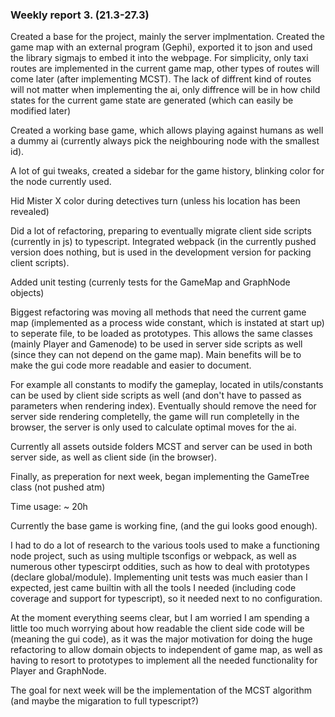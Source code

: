 ### Weekly report 3. (21.3-27.3)

Created a base for the project, mainly the server implmentation. Created the game map with an external program (Gephi), exported it to json and used the library sigmajs to embed it into the webpage. For simplicity, only taxi routes are implemented in the current game map, other types of routes will come later (after implementing MCST). The lack of diffrent kind of routes will not matter when implementing the ai, only diffrence will be in how child states for the current game state are generated (which can easily be modified later)

Created a working base game, which allows playing against humans as well a dummy ai (currently always pick the neighbouring node with the smallest id). 

A lot of gui tweaks, created a sidebar for the game history, blinking color for the node currently used. 

Hid Mister X color during detectives turn (unless his location has been revealed)

Did a lot of refactoring, preparing to eventually migrate client side scripts (currently in js) to typescript. Integrated webpack (in the currently pushed version does nothing, but is used in the development version for packing client scripts).

Added unit testing (currenly tests for the GameMap and GraphNode objects)

Biggest refactoring was moving all methods that need the current game map (implemented as a process wide constant, which is instated at start up) to seperate file, to be loaded as prototypes. This allows the same classes (mainly Player and Gamenode) to be used in server side scripts as well (since they can not depend on the game map). Main benefits will be to make the gui code more readable and easier to document.

For example all constants to modify the gameplay, located in utils/constants can be used by client side scripts as well (and don't have to passed as parameters when rendering index). Eventually should remove the need for server side rendering completelly, the game will run completelly in the browser, the server is only used to calculate optimal moves for the ai.

Currently all assets outside folders MCST and server can be used in both server side, as well as client side (in the browser).

Finally, as preperation for next week, began implementing the GameTree class (not pushed atm)

Time usage: ~ 20h

Currently the base game is working fine, (and the gui looks good enough).

I had to do a lot of research to the various tools used to make a functioning node project, such as using multiple tsconfigs or webpack, as well as numerous other typescirpt oddities, such as how to deal with prototypes (declare global/module). Implementing unit tests was much easier than I expected, jest came builtin with all the tools I needed (including code coverage and support for typescript), so it needed next to no configuration.

At the moment everything seems clear, but I am worried I am spending a little too much worrying about how readable the client side code will be (meaning the gui code), as it was the major motivation for doing the huge refactoring to allow domain objects to independent of game map, as well as having to resort to prototypes to implement all the needed functionality for Player and GraphNode. 

The goal for next week will be the implementation of the MCST algorithm (and maybe the migaration to full typescript?)



